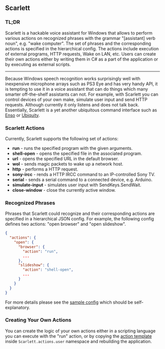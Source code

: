 ﻿## Scarlett

### TL;DR

Scarlett is a hackable voice assistant for Windows that allows to perform various 
actions on recognized phrases with the grammar "[assistant] verb noun", e.g. "wake computer".
The set of phrases and the corresponding actions is specified in the hierarchical config. 
The actions include execution of external programs, HTTP requests, Wake on LAN, etc. 
Users can create their own actions either by writing them in C# as a part of the
application or by executing as external scripts.

<hr>

Because Windows speech recognition works surprisingly well with inexpensive microphone
arrays such as PS3 Eye and has very handy API, it is tempting to use it in a voice
assistant that can do things which many smarter off-the-shelf assistants can not.
For example, with Scarlett you can control devices of your own make, simulate user
input and send HTTP requests. Although currently it only listens and does not talk
back. Essentially, Scarlett is a yet another ubiquitous command interface such as 
[Enso](https://gchristensen.github.io/enso-portable/) or 
[Ubiquity](https://gchristensen.github.io/ishell/).

### Scarlett Actions

Currently, Scarlett supports the following set of actions:

* **run** - runs the specified program with the given arguments.
* **shell-open** - opens the specified file in the associated program.
* **url** - opens the specified URL in the default browser.
* **wol** - sends magic packets to wake up a network host.
* **http** - performs a HTTP request.
* **sony-ircc** - rends a HTTP IRCC command to an IP-controlled Sony TV.
* **serial** - sends a serial command to a connected device, e.g. Arduino.
* **simulate-input** - simulates user input with SendKeys.SendWait.
* **close-window** - close the currently active window.

### Recognized Phrases

Phrases that Scarlett could recognize and their corresponding actions are specified 
in a hierarchical JSON config. For example, the following config defines 
two actions: "open browser" and "open slideshow".

```json
{
  "actions": {
    "open": {
      "browser": {
        "action": "run",
        ...
      },
      "slideshow": {
        "action": "shell-open",
        ...
      }
    }
  }
}

```

For more details please see the [sample config](https://github.com/GChristensen/scarlett/blob/main/settings.json) 
which should be self-explanatory.

### Creating Your Own Actions

You can create the logic of your own actions either in a scripting language you can execute
with the "run" action, or by copying the [action template](https://github.com/GChristensen/scarlett/blob/main/actions/user/TemplateAction.cs)
inside `Scarlett.actions.user` 
namespace and rebuilding the application.